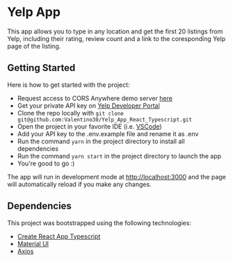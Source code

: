 # Yelp App

This app allows you to type in any location and get the first 20 listings from Yelp, including their rating, review count and a link to the coresponding Yelp page of the listing.

## Getting Started

Here is how to get started with the project:

- Request access to CORS Anywhere demo server [here](https://cors-anywhere.herokuapp.com/corsdemo)
- Get your private API key on [Yelp Developer Portal](https://docs.developer.yelp.com/)
- Clone the repo locally with `git clone git@github.com:Valentino30/Yelp_App_React_Typescript.git`
- Open the project in your favorite IDE (i.e. [VSCode](https://code.visualstudio.com/))
- Add your API key to the .env.example file and rename it as .env
- Run the command `yarn` in the project directory to install all dependencies
- Run the command `yarn start` in the project directory to launch the app
- You're good to go :)

The app will run in development mode at [http://localhost:3000](http://localhost:3000) and the page will automatically reload if you make any changes.

## Dependencies

This project was bootstrapped using the following technologies:

- [Create React App Typescript](https://create-react-app.dev/docs/adding-typescript/)
- [Material UI](https://mui.com/getting-started/installation/)
- [Axios](https://axios-http.com/) 
